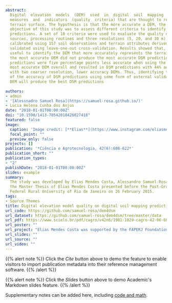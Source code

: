 ```yaml
---
abstract: 
  Digital  elevation  models  (DEM)  used  in  digital  soil  mapping  (DSM)  are  commonly  selected  based  on
  measures  and  indicators  (quality  criteria) that are thought to reflect how well a given DEM represents the
  terrain surface. The hypothesis is that the more accurate a DEM, the more accurate will be the DSM predictions. The
  objective of this study was to assess different criteria to identify the DEM that delivers the most accurate DSM
  predictions. A set of 10 criteria were used to evaluate the quality of nine DEMs constructed with different data
  sources, processing routines and three resolutions (5, 20, and 30 m). Multinomial logistic regression models were
  calibrated using 157 soil observations and terrain attributes derived from each DEM. Soil class predictions were
  validated using leave-one-out cross-validation. Results showed that, for each resolution, the quality criteria are
  useful to identify the DEM that more accurately represents the terrainsurface. However, for all three resolutions,
  the most accurate DEM did not produce the most accurate DSM predictions. With the 20-m resolution DEMs, DSM
  predictions were five percentage points less accurate when using the more accurate DEM. The 5-m resolution was the
  most accurate DEM overall and resulted in DSM predictions with 44% accuracy; this value was equal to that obtained
  with two coarser resolution, lower accuracy DEMs. Thus, identifying the truly best DEM for DSM requires assessment
  of the accuracy of DSM predictions using some form of external validation, because not necessarily the most accurate
  DEM will produce the best DSM predictions
  
authors:
- admin
- '[Alessnadro Samuel Rosa](https://samuel-rosa.github.io/)'
- Lúcia Helena Cunha dos Anjos
date: "2018-01-01T00:00:00Z"
doi: "10.1590/1413-70542018426027418"
featured: false
image:
  caption: 'Image credit: [**Elias**](https://www.instagram.com/eliasmendescosta/?hl=pt-br)'
  focal_point: ""
  preview_only: false
projects: []
publication: '*Ciência e Agrotecnologia, 42(6):608-622*'
publication_short: ""
publication_types:
- "2"
publishDate: "2018-01-01T00:00:00Z"
slides: example
summary:
  The study was developed by Elias Mendes Costa, Alessandro Samuel-Rosa, and Lúcia Helena Cunha dos Anjos as part of
  the Master Thesis of Elias Mendes Costa presented before the Post-Graduate Course in Agronomy-Soil Science of the
  Federal Rural University of Rio de Janeiro on 26 February 2015.
tags:
- Source Themes
title: Digital elevation model quality on digital soil mapping prediction accuracy
url_code: https://github.com/samuel-rosa/dem4dsm
url_dataset: https://github.com/samuel-rosa/dem4dsm/tree/master/data
url_pdf: https://www.scielo.br/pdf/cagro/v42n6/1981-1829-cagro-42-06-608.pdf
url_poster: ""
url_project: "Elias Mendes Costa was supported by the FAPERJ Foundation (Process E-26/100.422/2014) and later by the CNPq Foundation (141391/2015-4). Alessandro Samuel-Rosa was supported by the CAPES Foundation (Process 88887.116157/2016-00). Lúcia Helena Cunha dos Anjos was supported by the CNPq Foundation (Process 480515/2013-1)."
url_slides: ""
url_source: ""
url_video: ""
---
```


{{% alert note %}}
Click the *Cite* button above to demo the feature to enable visitors to import publication metadata into their reference management software.
{{% /alert %}}

{{% alert note %}}
Click the *Slides* button above to demo Academic's Markdown slides feature.
{{% /alert %}}

Supplementary notes can be added here, including [code and math](https://sourcethemes.com/academic/docs/writing-markdown-latex/).
